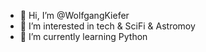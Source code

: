 - 👋 Hi, I’m @WolfgangKiefer
- 👀 I’m interested in tech & SciFi & Astromoy
- 🌱 I’m currently learning Python 

<!---
WolfgangKiefer/WolfgangKiefer is a ✨ special ✨ repository because its `README.md` (this file) appears on your GitHub profile.
You can click the Preview link to take a look at your changes.
--->
